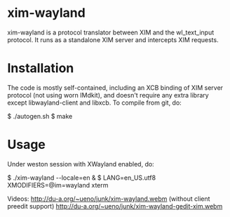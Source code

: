 xim-wayland
===========

xim-wayland is a protocol translator between XIM and the wl_text_input
protocol.  It runs as a standalone XIM server and intercepts XIM
requests.

Installation
=======

The code is mostly self-contained, including an XCB binding of XIM
server protocol (not using worn IMdkit), and doesn't require any extra
library except libwayland-client and libxcb.  To compile from git, do:

$ ./autogen.sh
$ make

Usage
=====

Under weston session with XWayland enabled, do:

$ ./xim-wayland --locale=en &
$ LANG=en_US.utf8 XMODIFIERS=@im=wayland xterm

Videos:
http://du-a.org/~ueno/junk/xim-wayland.webm (without client preedit support)
http://du-a.org/~ueno/junk/xim-wayland-gedit-xim.webm
